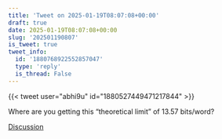 ```yaml
---
title: 'Tweet on 2025-01-19T08:07:08+00:00'
draft: true
date: 2025-01-19T08:07:08+00:00
slug: '202501190807'
is_tweet: true
tweet_info:
  id: '1880768922552857047'
  type: 'reply'
  is_thread: False
---
```




{{< tweet user="abhi9u" id="1880527449471217844" >}}

Where are you getting this “theoretical limit” of 13.57 bits/word?

[Discussion](https://x.com/sytelus/status/1880768922552857047)
